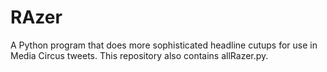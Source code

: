 RAzer
=====

A Python program that does more sophisticated headline cutups for use in Media Circus tweets.
This repository also contains allRazer.py.
